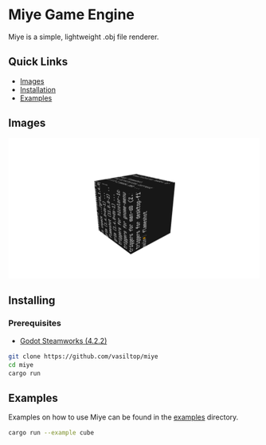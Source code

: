 # Miye Game Engine

Miye is a simple, lightweight .obj file renderer.

## Quick Links
- [Images](#Images)
- [Installation](#installing)
- [Examples](#examples)

## Images

![image 1](./images/demo_cube.png)

## Installing

### Prerequisites

- [Godot Steamworks (4.2.2)](https://github.com/GodotSteam/GodotSteam/releases/tag/v4.7)

```bash
git clone https://github.com/vasiltop/miye
cd miye
cargo run
```

## Examples
Examples on how to use Miye can be found in the [examples](examples) directory.

```bash
cargo run --example cube
```
